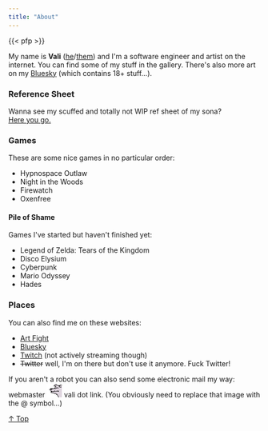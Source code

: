 ```yaml
---
title: "About"
---
```


<div class="card h-card">
    <div class="img-wrap-left" >
        {{< pfp >}}
        <p>
            My name is <strong class="p-name">Vali</strong> (<a
                href="https://en.wiktionary.org/wiki/he#Pronoun" class="u-pronoun">he</a>/<a
                href="https://en.wiktionary.org/wiki/they#Pronoun" class="u-pronoun">them</a>) and
            <span class="p-note">I'm a software engineer and artist on the internet.</span> You can
            find
            some of my stuff in the gallery. There's also more art on my <a rel="me" class="u-url"
                href="https://bsky.app/profile/vali.link">Bluesky</a> (which contains 18+
            stuff...).<a rel="me" class="u-url" href="https://vali.link"></a></p>
    </div>
</div>
<div class="card" id="ref">
    <h3>Reference Sheet</h3>
    Wanna see my scuffed and totally not WIP ref sheet of my sona?<br />
    <a href="/ref">Here you go.</a>
</div>
<div class="card" id="games">
    <h3>Games</h3>
    These are some nice games in no particular order:
    <ul>
        <li>Hypnospace Outlaw</li>
        <li>Night in the Woods</li>
        <li>Firewatch</li>
        <li>Oxenfree</li>
    </ul>
    <h4>Pile of Shame</h4>
    Games I've started but haven't finished yet:
    <ul>
        <li>Legend of Zelda: Tears of the Kingdom</li>
        <li>Disco Elysium</li>
        <li>Cyberpunk</li>
        <li>Mario Odyssey</li>
        <li>Hades</li>
    </ul>
</div>
<div class="card" id="places">
    <h3>Places</h3>
    <p>
        You can also find me on these websites:
    </p>
    <ul>
        <li><a target="_blank" href="https://artfight.net/~vali_woof">Art Fight</a></li>
        <li><a target="_blank" href="https://bsky.app/profile/vali.link">Bluesky</a></li>
        <li><a target="_blank" href="https://twitch.tv/vali_woof">Twitch</a> (not actively streaming
            though)</li>
        <li><span style="text-decoration: line-through;">Twitter</span> well, I'm on there but don't
            use it anymore. Fuck Twitter!</li>
    </ul>
    <p>
        If you aren't a robot you can also send some electronic mail my way: webmaster <img
            src="/res/dog.gif" onclick="bark();"> vali dot link. (You obviously need to replace that
        image with the @ symbol...)
    </p>
</div>
<a href="#top" id="bottom">&ShortUpArrow; Top</a>